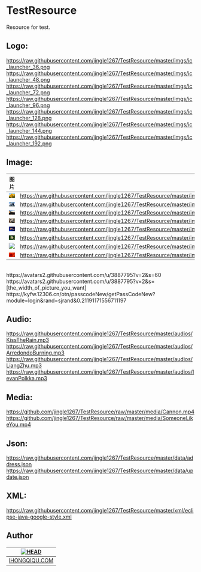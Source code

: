TestResource
============

Resource for test.


Logo:
-------

https://raw.githubusercontent.com/jingle1267/TestResource/master/imgs/ic_launcher_36.png
<br>
https://raw.githubusercontent.com/jingle1267/TestResource/master/imgs/ic_launcher_48.png
<br>
https://raw.githubusercontent.com/jingle1267/TestResource/master/imgs/ic_launcher_72.png
<br>
https://raw.githubusercontent.com/jingle1267/TestResource/master/imgs/ic_launcher_96.png
<br>
https://raw.githubusercontent.com/jingle1267/TestResource/master/imgs/ic_launcher_128.png
<br>
https://raw.githubusercontent.com/jingle1267/TestResource/master/imgs/ic_launcher_144.png
<br>
https://raw.githubusercontent.com/jingle1267/TestResource/master/imgs/ic_launcher_192.png


Image:
-------

| 图片  | 链接                                                         |
| ----- | ------------------------------------------------------------ |
| ![](https://raw.githubusercontent.com/jingle1267/TestResource/master/imgs/Tulips.jpg) | https://raw.githubusercontent.com/jingle1267/TestResource/master/imgs/Tulips.jpg |
| ![](https://raw.githubusercontent.com/jingle1267/TestResource/master/imgs/Penguins.jpg) | https://raw.githubusercontent.com/jingle1267/TestResource/master/imgs/Penguins.jpg |
| ![](https://raw.githubusercontent.com/jingle1267/TestResource/master/imgs/Lighthouse.jpg) | https://raw.githubusercontent.com/jingle1267/TestResource/master/imgs/Lighthouse.jpg |
| ![](https://raw.githubusercontent.com/jingle1267/TestResource/master/imgs/Koala.jpg) | https://raw.githubusercontent.com/jingle1267/TestResource/master/imgs/Koala.jpg |
| ![](https://raw.githubusercontent.com/jingle1267/TestResource/master/imgs/Jellyfish.jpg) | https://raw.githubusercontent.com/jingle1267/TestResource/master/imgs/Jellyfish.jpg |
| ![](https://raw.githubusercontent.com/jingle1267/TestResource/master/imgs/Hydrangeas.jpg) | https://raw.githubusercontent.com/jingle1267/TestResource/master/imgs/Hydrangeas.jpg |
| ![](https://raw.githubusercontent.com/jingle1267/TestResource/master/imgs/Jellyfish.jpghttps://raw.githubusercontent.com/jingle1267/TestResource/master/imgs/Desert.jpg) | https://raw.githubusercontent.com/jingle1267/TestResource/master/imgs/Jellyfish.jpghttps://raw.githubusercontent.com/jingle1267/TestResource/master/imgs/Desert.jpg |
| ![](https://raw.githubusercontent.com/jingle1267/TestResource/master/imgs/Chrysanthemum.jpg) | https://raw.githubusercontent.com/jingle1267/TestResource/master/imgs/Chrysanthemum.jpg |


<br>
https://avatars2.githubusercontent.com/u/3887795?v=2&s=60
<br>
https://avatars2.githubusercontent.com/u/3887795?v=2&s=[the_width_of_picture_you_want]
<br>
https://kyfw.12306.cn/otn/passcodeNew/getPassCodeNew?module=login&rand=sjrand&0.21191171556711197

Audio:
-------

https://raw.githubusercontent.com/jingle1267/TestResource/master/audios/KissTheRain.mp3
<br>
https://raw.githubusercontent.com/jingle1267/TestResource/master/audios/ArredondoBurning.mp3
<br>
https://raw.githubusercontent.com/jingle1267/TestResource/master/audios/LiangZhu.mp3
<br>
https://raw.githubusercontent.com/jingle1267/TestResource/master/audios/IevanPolkka.mp3


Media:
------
https://github.com/jingle1267/TestResource/raw/master/media/Cannon.mp4
<br>
https://github.com/jingle1267/TestResource/raw/master/media/SomeoneLikeYou.mp4

Json:
-----
https://raw.githubusercontent.com/jingle1267/TestResource/master/data/address.json
<br>
https://raw.githubusercontent.com/jingle1267/TestResource/master/data/update.json
<br>

XML:
----
https://raw.githubusercontent.com/jingle1267/TestResource/master/xml/eclipse-java-google-style.xml

Author
------
| [![HEAD](https://avatars2.githubusercontent.com/u/3887795?v=2&s=120)](http://ihongqiqu.com "Visit ihongqiqu.com") |
|---|
| [IHONGQIQU.COM](http://ihongqiqu.com) |
